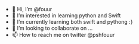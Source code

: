 - 👋 Hi, I’m @fouur
- 👀 I’m interested in learning python and Swift 
- 🌱 I’m currently learning both swift and pythong :}
- 💞️ I’m looking to collaborate on ...
- 📫 How to reach me on twitter @pshfouur 

<!---
fouur/fouur is a ✨ special ✨ repository because its `README.md` (this file) appears on your GitHub profile.
You can click the Preview link to take a look at your changes.
--->
